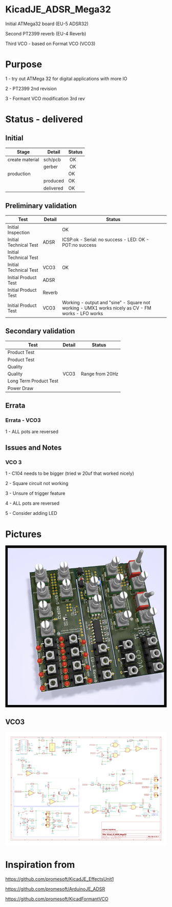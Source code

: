 # KicadJE_ADSR_Mega32
Initial ATMega32 board (EU-5 ADSR32)

Second PT2399 reverb (EU-4 Reverb)

Third VCO - based on Format VCO (VCO3)

# Purpose
1 - try out ATMega 32 for digital applications with more IO

2 - PT2399 2nd revision

3 - Formant VCO modification 3rd rev

# Status - delivered
## Initial 
| Stage  | Detail | Status |
| ------------- | ------------- | ------------- |
| create material  | sch/pcb | OK  |
| | gerber | OK |
| production  |   | OK |
|  | produced | OK |
|  | delivered | OK |

## Preliminary validation
| Test  | Detail | Status |
| ------------- | ------------- | ------------- |
| Initial Inspection | | OK |
| Initial Technical Test | ADSR | ICSP:ok - Serial: no success - LED: OK - POT:no success|
| Initial Technical Test |  |  |
| Initial Technical Test | VCO3 | OK |
| Initial Product Test | ADSR | |
| Initial Product Test | Reverb |  |
| Initial Product Test | VCO3 | Working - output and "sine" - Square not working - UMX1 works nicely as CV - FM works - LFO works |

## Secondary validation
| Test  | Detail | Status |
| ------------- | ------------- |------------- |
| Product Test |  | |
| Product Test |  |  |
| Quality | | |
| Quality | VCO3 | Range from 20Hz |
| Long Term Product Test |  |  |
| Power Draw |  | 

## Errata
### Errata - VCO3
1 - ALL pots are reversed

## Issues and Notes
### VCO 3
1 - C104 needs to be bigger (tried w 20uf that worked nicely)

2 - Square circuit not working

3 - Unsure of trigger feature

4 - ALL pots are reversed

5 - Consider adding LED

# Pictures
![](KicadJE_ADSR_Mega32/KicadJE_ADSR_Mega32_Front1.png)
## VCO3
![](VCO3_sch.png)

# Inspiration from 
https://github.com/promesoft/KicadJE_EffectsUnit1

https://github.com/promesoft/ArduinoJE_ADSR

https://github.com/promesoft/KicadFormantVCO
